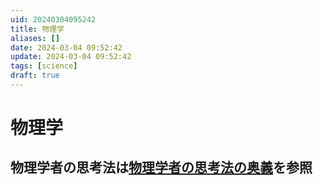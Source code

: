 ```yaml
---
uid: 20240304095242
title: 物理学
aliases: []
date: 2024-03-04 09:52:42
update: 2024-03-04 09:52:42
tags: [science]
draft: true
---
```




# 物理学

## 物理学者の思考法は[物理学者の思考法の奥義](20240304120430.md)を参照
